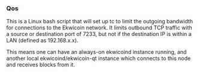 ### Qos ###

This is a Linux bash script that will set up tc to limit the outgoing bandwidth for connections to the Ekwicoin network. It limits outbound TCP traffic with a source or destination port of 7233, but not if the destination IP is within a LAN (defined as 192.168.x.x).

This means one can have an always-on ekwicoind instance running, and another local ekwicoind/ekwicoin-qt instance which connects to this node and receives blocks from it.
